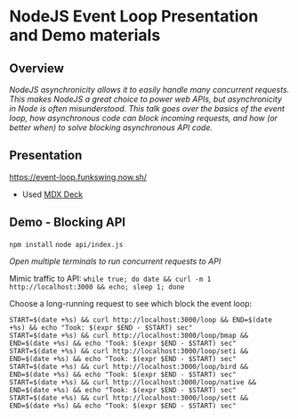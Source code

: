 # NodeJS Event Loop Presentation and Demo materials

## Overview

_NodeJS asynchronicity allows it to easily handle many concurrent requests. This makes NodeJS a great choice to power web APIs, but asynchronicity in Node is often misunderstood. This talk goes over the basics of the event loop, how asynchronous code can block incoming requests, and how (or better when) to solve blocking asynchronous API code._

## Presentation

https://event-loop.funkswing.now.sh/

 - Used [MDX Deck](https://github.com/jxnblk/mdx-deck)

## Demo - Blocking API

`npm install`
`node api/index.js`

_Open multiple terminals to run concurrent requests to API_

Mimic traffic to API:
`while true; do date && curl -m 1 http://localhost:3000 && echo; sleep 1; done`

Choose a long-running request to see which block the event loop:
```
START=$(date +%s) && curl http://localhost:3000/loop && END=$(date +%s) && echo "Took: $(expr $END - $START) sec"
START=$(date +%s) && curl http://localhost:3000/loop/bmap && END=$(date +%s) && echo "Took: $(expr $END - $START) sec"
START=$(date +%s) && curl http://localhost:3000/loop/seti && END=$(date +%s) && echo "Took: $(expr $END - $START) sec"
START=$(date +%s) && curl http://localhost:3000/loop/bird && END=$(date +%s) && echo "Took: $(expr $END - $START) sec"
START=$(date +%s) && curl http://localhost:3000/loop/native && END=$(date +%s) && echo "Took: $(expr $END - $START) sec"
START=$(date +%s) && curl http://localhost:3000/loop/sett && END=$(date +%s) && echo "Took: $(expr $END - $START) sec"
```

